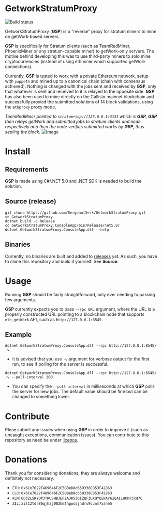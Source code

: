 # GetworkStratumProxy
[![Build status](https://ci.appveyor.com/api/projects/status/tly2i35nasi54whm?svg=true)](https://ci.appveyor.com/project/SergeantSerk/getworkstratumproxy)

GetworkStratumProxy (**GSP**) is a "reverse" proxy for stratum miners to mine on getWork-based servers.

 **GSP** is specifically for Stratum clients (such as TeamRedMiner, PhoenixMiner or any stratum-capable miner) to getWork-only servers. The motive behind developing this was to use third-party miners to solo mine cryptocurrencies (instead of using ethminer which supported getWork connections).

 Currently, **GSP** is tested to work with a private Ethereum network, setup with `puppeth` and mined up to a canonical chain (chain with consensus achieved). Nothing is changed with the jobs sent and received by **GSP**, only that whatever is sent and received to it is relayed to the opposite side. **GSP** has also been used to mine directly on the Callisto mainnet blockchain and successfully proxied the submitted solutions of 14 block validations, using the `ethproxy` proxy mode.
 
 *TeamRedMiner pointed to `stratum+tcp://127.0.0.1:3131` which is **GSP**, **GSP** then relays getWork and submitted jobs to stratum clients and node respectively and then the node verifies submitted works by **GSP**, thus sealing the block.*
 ![image](https://user-images.githubusercontent.com/14278530/142731853-faa491f2-8014-4a4f-a81c-d4c24218509c.png)

# Install
 ## Requirements
 **GSP** is made using C#/.NET 5.0 and .NET SDK is needed to build the solution.
 
 ## Source (release)
 ```
 git clone https://github.com/SergeantSerk/GetworkStratumProxy.git
 cd GetworkStratumProxy
 dotnet build -c Release
 cd GetworkStratumProxy.ConsoleApp/bin/Release/net5.0/
 dotnet GetworkStratumProxy.ConsoleApp.dll --help
 ```
  
 ## Binaries
 Currently, no binaries are built and added to [releases](https://github.com/SergeantSerk/GetworkStratumProxy/releases) yet. As such, you have to clone this repository and build it yourself. See **Source**.

# Usage
Running **GSP** should be fairly straightforward, only ever needing to passing few arguments.

**GSP** currently expects you to pass `--rpc URL` argument, where the URL is a properly constructed URL pointing to a blockchain node that supports `eth_getWork` API, such as `http://127.0.0.1:8545`.

 ## Example
 `dotnet GetworkStratumProxy.ConsoleApp.dll --rpc http://127.0.0.1:8545/ -v`
 - It is advised that you use `-v` argument for verbose output for the first run, to see if polling for the server is successful.
 
 `dotnet GetworkStratumProxy.ConsoleApp.dll --rpc http://127.0.0.1:8545/ -v --poll-interval 200`
 - You can specify the `--poll-interval` in milliseconds at which **GSP** polls the server for new jobs. The default value should be fine but can be changed to something lower.

# Contribute
Pleae submit any issues when using **GSP** in order to improve it (such as uncaught exceptions, communication issues).
You can contribute to this repository as need be under [licence](LICENSE).
 
# Donations
Thank you for considering donations, they are always welcome and definitely not necessary.

- `ETH`: `0x6Ce7022F469646F2C5B8eD8c659338CB53F42863`
- `CLO`: `0x6Ce7022F469646F2C5B8eD8c659338CB53F42863`
- `XLM`: `GD3ZLSKYOP3TKUSHBJEFZAJK53GIZQFZUXQYQENAY62QAILHOM75RH7C`
- `ZIL`: `zil12tdr86qjhzj002kmthgwssjndru9cunm75ane5`
